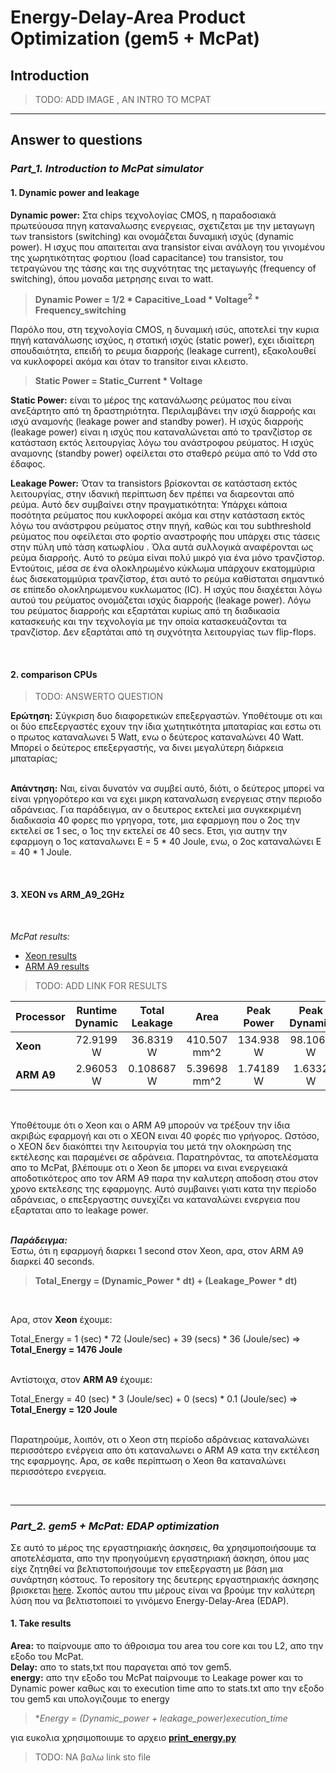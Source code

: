 # Energy-Delay-Area Product Optimization (gem5 + McPat) 

## Introduction

> TODO: ADD IMAGE , AN INTRO TO MCPAT
---

## Answer to questions

### _Part_1. Introduction to McPat simulator_

#### 1. Dynamic power and leakage

**Dynamic power:** Στα chips τεχνολογίας CMOS, η παραδοσιακά πρωτεύουσα πηγη καταναλωσης ενεργειας, σχετιζεται με την μεταγωγη των transistors  (switching) και ονομάζεται δυναμική ισχύς (dynamic power). Η ισχυς που απαιτειται ανα transistor είναι ανάλογη του γινομένου της χωρητικότητας φορτιου (load capacitance) του  transistor, του τετραγώνου της τάσης και της συχνότητας της μεταγωγής (frequency of switching), όπου μοναδα μετρησης ειναι το watt.

> **Dynamic Power = 1/2 * Capacitive_Load * Voltage<sup>2</sup>  * Frequency_switching**

Παρόλο που, στη τεχνολογία CMOS, η δυναμική ισύς, αποτελεί την κυρια πηγή κατανάλωσης ισχύος, η στατική ισχύς (static power), εχει ιδιαίτερη σπουδαιότητα, επειδή το ρευμα διαρροής (leakage current), εξακολουθεί να κυκλοφορεί ακόμα και όταν το transitor ειναι κλειστο.

> **Static Power = Static_Current * Voltage** 

**Static Power:** είναι το μέρος της κατανάλωσης ρεύματος που είναι ανεξάρτητο από τη δραστηριότητα. Περιλαμβάνει την ισχύ διαρροής και ισχύ αναμονής (leakage power and standby power). Η ισχύς διαρροής (leakage power) είναι η ισχύς που καταναλώνεται από το τρανζίστορ σε κατάσταση εκτός λειτουργίας λόγω του ανάστροφου ρεύματος. Η ισχύς αναμονης (standby power) οφείλεται στο σταθερό ρεύμα από το Vdd στο έδαφος. 

**Leakage Power:** Όταν τα transistors βρίσκονται σε κατάσταση εκτός λειτουργίας, στην ιδανική περίπτωση δεν πρέπει να διαρεονται από ρεύμα. Αυτό δεν συμβαίνει στην πραγματικότητα: Υπάρχει κάποια ποσότητα ρεύματος που κυκλοφορεί ακόμα και στην κατάσταση εκτός λόγω του ανάστρφου ρεύματος στην πηγή, καθώς και του subthreshold ρεύματος που οφείλεται στο φορτίο αναστροφής που υπάρχει στις τάσεις στην πύλη υπό τάση κατωφλίου . Όλα αυτά συλλογικά αναφέρονται ως ρεύμα διαρροής. Αυτό το ρεύμα είναι πολύ μικρό για ένα μόνο τρανζίστορ. Εντούτοις, μέσα σε ένα ολοκληρωμένο κύκλωμα υπάρχουν εκατομμύρια έως δισεκατομμύρια τρανζίστορ, έτσι αυτό το ρεύμα καθίσταται σημαντικό σε επίπεδο ολοκληρωμενου κυκλωματος (IC). Η ισχύς που διαχέεται λόγω αυτού του ρεύματος ονομάζεται ισχύς διαρροής (leakage power). Λόγω του ρεύματος διαρροής και εξαρτάται κυρίως από τη διαδικασία κατασκευής και την τεχνολογία με την οποία κατασκευάζονται τα τρανζίστορ. Δεν εξαρτάται από τη συχνότητα λειτουργίας των flip-flops.

<br/>

#### 2. comparison CPUs

> TODO: ANSWERTO QUESTION

**Ερώτηση:** Σύγκριση δυο διαφορετικών επεξεργαστών. Υποθέτουμε οτι και οι δύο επεξεργαστές εχουν την ίδια χωτητικότητα μπαταρίας και εστω οτι ο πρωτος καταναλωνει 5 Watt, ενω ο δεύτερος καταναλώνει 40 Watt. Μπορεί ο δεύτερος επεξεργαστής, να δινει μεγαλύτερη διάρκεια μπαταρίας; <br/><br/>

**Απάντηση:** Ναι, είναι δυνατόν να συμβεί αυτό, διότι, ο δεύτερος μπορεί να είναι γρηγορότερο και να εχει μικρη καταναλωση ενεργειας στην περιοδο αδράνειας. Για παράδειγμα, αν ο δευτερος εκτελεί μια συγκεκριμένη διαδικασία 40 φορες πιο γρηγορα, τοτε, μια εφαρμογη που ο 2ος την εκτελεί σε 1 sec, ο 1ος την εκτελεί σε 40 secs. Ετσι, για αυτην την εφαρμογη ο 1ος καταναλωνει Ε = 5 * 40 Joule, ενω, ο 2ος καταναλώνει Ε = 40 * 1 Joule.      








<br/>


#### 3. XEON vs ARM_A9_2GHz
<br/>

_McPat results:_ <br/> 
- [Xeon results]()
- [ARM A9 results]()

> TODO: ADD LINK FOR RESULTS

|Processor| Runtime Dynamic| Total Leakage  |     Area      |Peak Power  |Peak Dynamic|Subthreshold Leakage|Gate Leakage |
|:--------|:--------------:|:--------------:|:-------------:|:----------:|:----------:|:------------------:|:-----------:|
|**Xeon**  |   72.9199 W    |    36.8319 W   | 410.507 mm^2  | 134.938 W  | 98.1063 W  |    35.1632 W       | 1.66871 W   |
|**ARM A9**|   2.96053 W    |    0.108687 W  | 5.39698 mm^2  | 1.74189 W  |  1.6332 W  |    0.0523094 W     |  0.0563774 W|

<br/>

Υποθέτουμε ότι ο Xeon και o ARM Α9 μπορούν να τρέξουν την ίδια ακριβώς εφαρμογή και οτι ο XEON ειναι 40 φορές πιο γρήγορος.
Ωστόσο, ο XEON δεν διακόπτει την λειτουργία του μετά την ολοκηρώση της εκτέλεσης και παραμένει σε αδράνεια. Παρατηρόντας, τα αποτελέσματα απο το McPat, βλέπουμε οτι ο Xeon δε μπορει να ειναι ενεργειακά αποδοτικότερος απο τον ARM A9 παρα την καλυτερη αποδοση στου στον χρονο εκτελεσης της εφαρμογης. Αυτό συμβαινει γιατι κατα την περίοδο αδράνειας, ο επεξεργαστης συνεχίζει να καταναλώνει ενεργεια που εξαρταται απο το leakage power. <br/><br/>

***Παράδειγμα:*** <br/>
Έστω, ότι η εφαρμογή διαρκει 1 second στον Xeon, αρα, στον ARM A9 διαρκεί 40 seconds. <br/>
> **Total_Energy = (Dynamic_Power * dt) + (Leakage_Power * dt)**
<br/>

Αρα, στον **Xeon** έχουμε: <br>

Total_Energy = 1 (sec) * 72 (Joule/sec) + 39 (secs) * 36 (Joule/sec) => <br/>
**Total_Energy = 1476 Joule** <br/><br/>

Αντίστοιχα, στον **ARM A9** έχουμε: <br>

Total_Energy = 40 (sec) * 3 (Joule/sec) + 0 (secs) * 0.1 (Joule/sec) => <br/>
**Total_Energy = 120 Joule** <br/><br/>

Παρατηρούμε, λοιπόν, οτι ο Xeon στη περίοδο αδράνειας καταναλώνει περισσότερο ενέργεια απο ότι καταναλωνει ο ΑRM A9 κατα την εκτέλεση της εφαρμογης. Αρα, σε καθε περίπτωση ο Xeon θα καταναλώνει περισσότερο ενεργεια.  

<br/>

---

### _Part_2. gem5 + McPat: EDAP optimization_

Σε αυτό το μέρος της εργαστηριακής άσκησεις, θα χρησιμοποιήσουμε τα αποτελέσματα, απο την προηγούμενη εργαστηριακή άσκηση, όπου μας είχε ζητηθεί να βελτιστοποιήσουμε τον επεξεργαστη με βάση μια συνάρτηση κόστους. Το repository της δευτερης εργαστηριακής άσκησης βρισκεται [here](https://github.com/sportokalidis/Gem5_Design_Space_Exploration). Σκοπός αυτου τπυ μέρους είναι να βρούμε την καλύτερη λύση που να βελτιστοποιεί το γινόμενο Energy-Delay-Area (EDAP).

#### 1. Take results 
**Area:** το παίρνουμε απο το άθροισμα του area του core και του L2, απο την εξοδο του McPat.<br/>
**Delay:** απο τo stats,txt που παραγεται από τον gem5.<br/>
**energy:** απο την εξοδο του McPat παίρνουμε το Leakage power και το Dynamic power καθως και το execution time απο το stats.txt απο την εξοδο του gem5 και υπολογιζουμε το energy
> **Energy = (Dynamic_power + leakage_power)*execution_time**

για ευκολια χρησιμοποιυμε το αρχειο [**print_energy.py**]()

> TODO: ΝΑ βαλω link sto file









